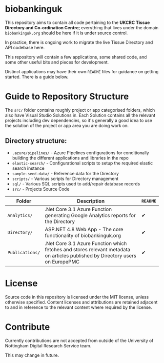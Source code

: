# biobankinguk

This repository aims to contain all code pertaining to the **UKCRC Tissue Directory and Co-ordination Centre**; everything that lives under the domain `biobankinguk.org` should be here if it is under source control.

In practice, there is ongoing work to migrate the live Tissue Directory and API codebase here.

This repository will contain a few applications, some shared code, and some other useful bits and pieces for development.

Distinct applications may have their own `README` files for guidance on getting started. There is a guide below.

# Guide to Repository Structure

The `src/` folder contains roughly project or app categorised folders, which also have Visual Studio Solutions in. Each Solution contains all the relevant projects including dev dependencies, so it's generally a good idea to use the solution of the project or app area you are doing work on.

## Directory structure:

- `.azure/pipelines/` - Azure Pipelines configurations for conditionally building the different applications and libraries in the repo
- `elastic-search/` - Configurational scripts to setup the required elastic search instance
- `sample-seed-data/` - Reference data for the Directory
- `scripts/` - Various scripts for Directory management
- `sql/` - Various SQL scripts used to add/repair database records
- `src/` - Projects Source Code

| Folder | Description | `README` |
| - | - | - |
| `Analytics/` | .Net Core 3.1 Azure Function generating Google Analytics reports for the Directory | ✔ 
| `Directory/` | ASP.NET 4.8 Web App - The core functionality of biobankinguk.org | ✔ 
| `Publications/` | .Net Core 3.1 Azure Function which fetches and stores relevant metadata on articles published by Directory users on EuropePMC | ✔ 

# License

Source code in this repository is licensed under the MIT license, unless otherwise specified. Content licenses and attributions are retained adjacent to and in reference to the relevant content where required by the license.

# Contribute

Currently contributions are not accepted from outside of the University of Nottingham Digital Research Service team.

This may change in future.
